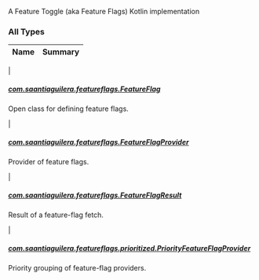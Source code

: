 

A Feature Toggle (aka Feature Flags) Kotlin implementation

### All Types

| Name | Summary |
|---|---|
|

##### [com.saantiaguilera.featureflags.FeatureFlag](../com.saantiaguilera.featureflags/-feature-flag/index.md)

Open class for defining feature flags.


|

##### [com.saantiaguilera.featureflags.FeatureFlagProvider](../com.saantiaguilera.featureflags/-feature-flag-provider/index.md)

Provider of feature flags.


|

##### [com.saantiaguilera.featureflags.FeatureFlagResult](../com.saantiaguilera.featureflags/-feature-flag-result/index.md)

Result of a feature-flag fetch.


|

##### [com.saantiaguilera.featureflags.prioritized.PriorityFeatureFlagProvider](../com.saantiaguilera.featureflags.prioritized/-priority-feature-flag-provider/index.md)

Priority grouping of feature-flag providers.


